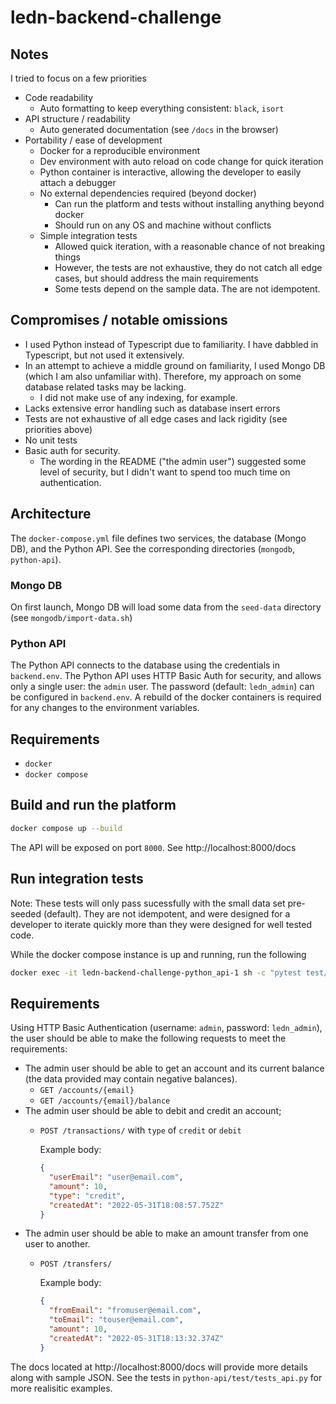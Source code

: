 # ledn-backend-challenge

## Notes

I tried to focus on a few priorities
- Code readability
    - Auto formatting to keep everything consistent: `black`, `isort`
- API structure / readability
    - Auto generated documentation (see `/docs` in the browser)
- Portability / ease of development
    - Docker for a reproducible environment
    - Dev environment with auto reload on code change for quick iteration
    - Python container is interactive, allowing the developer to easily attach a debugger
    - No external dependencies required (beyond docker)
        - Can run the platform and tests without installing anything beyond docker
        - Should run on any OS and machine without conflicts
    - Simple integration tests
        - Allowed quick iteration, with a reasonable chance of not breaking things
        - However, the tests are not exhaustive, they do not catch all edge cases, but should address the main requirements
        - Some tests depend on the sample data. The are not idempotent.
    
## Compromises / notable omissions

- I used Python instead of Typescript due to familiarity. I have dabbled in Typescript, but not used it extensively.
- In an attempt to achieve a middle ground on familiarity, I used Mongo DB (which I am also unfamiliar with). Therefore, my approach on some database related tasks may be lacking.
    - I did not make use of any indexing, for example.
- Lacks extensive error handling such as database insert errors
- Tests are not exhaustive of all edge cases and lack rigidity (see priorities above)
- No unit tests
- Basic auth for security. 
    - The wording in the README ("the admin user") suggested some level of security, but I didn't want to spend too much time on authentication.

## Architecture

The `docker-compose.yml` file defines two services, the database (Mongo DB), and the Python API. See the corresponding directories (`mongodb`, `python-api`).

### Mongo DB
On first launch, Mongo DB will load some data from the `seed-data` directory (see `mongodb/import-data.sh`)

### Python API
The Python API connects to the database using the credentials in `backend.env`. The Python API uses HTTP Basic Auth for security, and allows only a single user: the `admin` user. The password (default: `ledn_admin`) can be configured in `backend.env`. A rebuild of the docker containers is required for any changes to the environment variables. 

## Requirements

- `docker`
- `docker compose`

## Build and run the platform

```bash
docker compose up --build
```

The API will be exposed on port `8000`. See http://localhost:8000/docs

## Run integration tests

Note: These tests will only pass sucessfully with the small data set pre-seeded (default). They are not idempotent, and were designed for a developer to iterate quickly more than they were designed for well tested code. 

While the docker compose instance is up and running, run the following

```bash
docker exec -it ledn-backend-challenge-python_api-1 sh -c "pytest test/test_api.py"
```

## Requirements

Using HTTP Basic Authentication (username: `admin`, password: `ledn_admin`), the user should be able to make the following requests to meet the requirements:

* The admin user should be able to get an account and its current balance (the data provided may contain negative balances).
    * `GET /accounts/{email}`
    * `GET /accounts/{email}/balance`
* The admin user should be able to debit and credit an account;
    * `POST /transactions/` with `type` of `credit` or `debit`
      
      Example body: 
      ```json
      {
        "userEmail": "user@email.com",
        "amount": 10,
        "type": "credit",
        "createdAt": "2022-05-31T18:08:57.752Z"
      }
      ```
* The admin user should be able to make an amount transfer from one user to another.
    * `POST /transfers/`

      Example body:
      ```json
      {
        "fromEmail": "fromuser@email.com",
        "toEmail": "touser@email.com",
        "amount": 10,
        "createdAt": "2022-05-31T18:13:32.374Z"
      }
      ```

The docs located at http://localhost:8000/docs will provide more details along with sample JSON. See the tests in `python-api/test/tests_api.py` for more realisitic examples.
